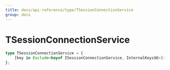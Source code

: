 ```yaml
---
title: docs/api-reference/type/TSessionConnectionService
group: docs
---
```


# TSessionConnectionService

```ts
type TSessionConnectionService = {
    [key in Exclude<keyof ISessionConnectionService, InternalKeys$6>]: unknown;
};
```



